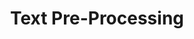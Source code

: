 ---
title: Text Pre-Processing
github: https://github.com/Agewerc/data-wrangling/tree/master/text-preprocessing
image: /assets/images/text_pre.jpg
description: This project focus on the extraction of data from nonstructured format and conversion into a proper format suitable for a downstream modelling task. It consists of a Python code to preprocess a set of published papers and convert them into numerical representations.
layout: post
---